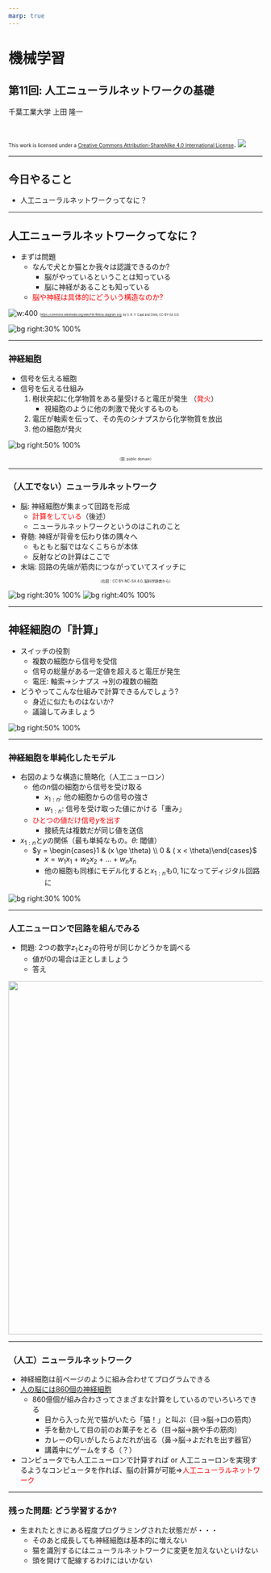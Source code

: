 ```yaml
---
marp: true
---
```


<!-- footer: "機械学習（と統計）第11回" -->

# 機械学習

## 第11回: 人工ニューラルネットワークの基礎

千葉工業大学 上田 隆一

<br />

<span style="font-size:70%">This work is licensed under a </span>[<span style="font-size:70%">Creative Commons Attribution-ShareAlike 4.0 International License</span>](https://creativecommons.org/licenses/by-sa/4.0/).
![](https://i.creativecommons.org/l/by-sa/4.0/88x31.png)

---

<!-- paginate: true -->

## 今日やること

- 人工ニューラルネットワークってなに？

---

## 人工ニューラルネットワークってなに？

- まずは問題
    - なんで犬とか猫とか我々は認識できるのか?
        - 脳がやっているということは知っている
        - 脳に神経があることも知っている
    - <span style="color:red">脳や神経は具体的にどういう構造なのか?</span>


![w:400](./figs/Retina-diagram.svg.png)<span style="font-size:40%">（https://commons.wikimedia.org/wiki/File:Retina-diagram.svg, by S. R. Y. Cajal and Chrkl, CC-BY-SA 3.0）</span>

![bg right:30% 100%](./figs/cat_and_dog.png)


---

### 神経細胞

- 信号を伝える細胞
- 信号を伝える仕組み
   1. 樹状突起に化学物質をある量受けると電圧が発生
   （<span style="color:red">発火</span>）
       - 視細胞のように他の刺激で発火するものも
   2. 電圧が軸索を伝って、その先のシナプスから化学物質を放出
   3. 他の細胞が発火

![bg right:50% 100%](./figs/neuron.png)


<center style="font-size:50%">（図: public domain）</center>

---

### （人工でない）ニューラルネットワーク

- 脳: 神経細胞が集まって回路を形成
    - <span style="color:red">計算をしている</span>（後述）
    - ニューラルネットワークというのはこれのこと
- 脊髄: 神経が背骨を伝わり体の隅々へ
    - もともと脳ではなくこちらが本体
    - 反射などの計算はここで
- 末端: 回路の先端が筋肉につながっていてスイッチに


<center style="font-size:50%">（右図：CC BY-NC-SA 4.0, 脳科学辞典から）</center>

![bg right:30% 100%](./figs/皮質局所神経回路_図1.png)
![bg right:40% 100%](./figs/皮質局所神経回路_図2.png)

---

## 神経細胞の「計算」

- スイッチの役割
    - 複数の細胞から信号を受信
    - 信号の総量がある一定値を超えると電圧が発生
    - 電圧: 軸索$\rightarrow$シナプス
    $\rightarrow$別の複数の細胞
- どうやってこんな仕組みで計算できるんでしょう?
    - 身近に似たものはないか?
    - 議論してみましょう

![bg right:50% 100%](./figs/neuron.png)


---

### 神経細胞を単純化したモデル

- 右図のような構造に簡略化（人工ニューロン）
    - 他の$n$個の細胞から信号を受け取る
        - $x_{1:n}$: 他の細胞からの信号の強さ
        - $w_{1:n}$: 信号を受け取った値にかける「重み」
    - <span style="color:red">ひとつの値だけ信号$y$を出す</span>
        - 接続先は複数だが同じ値を送信
- $x_{1:n}$と$y$の関係（最も単純なもの。$\theta$: 閾値）
    - $y = \begin{cases}1 & (x \ge \theta) \\ 0 & ( x < \theta)\end{cases}$ 
        - $x = w_1 x_1 + w_2 x_2 + \dots + w_n x_n$
        - 他の細胞も同様にモデル化すると$x_{1:n}$も$0, 1$になってディジタル回路に


![bg right:30% 100%](./figs/artificial_neuron.png)


---

### 人工ニューロンで回路を組んでみる

- 問題: 2つの数字$z_1$と$z_2$の符号が同じかどうかを調べる
    - 値が0の場合は正としましょう
    * 答え
<img width="700" src="./figs/first_neural_network.png" />

---

### （人工）ニューラルネットワーク

- 神経細胞は前ページのように組み合わせてプログラムできる
- [人の脳には860個の神経細胞](https://www.riken.jp/press/2018/20180326_1/index.html)
    - 860億個が組み合わさってさまざまな計算をしているのでいろいろできる
        - 目から入った光で猫がいたら「猫！」と叫ぶ（目→脳→口の筋肉）
        - 手を動かして目の前のお菓子をとる（目→脳→腕や手の筋肉）
        - カレーの匂いがしたらよだれが出る（鼻→脳→よだれを出す器官）
        - 講義中にゲームをする（？）
- コンピュータでも人工ニューロンで計算すれば or 人工ニューロンを実現するようなコンピュータを作れば、脳の計算が可能$\Longrightarrow$<span style="color:red">人工ニューラルネットワーク</span>

---

### 残った問題: どう学習するか?

- 生まれたときにある程度プログラミングされた状態だが・・・
    - そのあと成長しても神経細胞は基本的に増えない
    - 猫を識別するにはニューラルネットワークに変更を加えないといけない
    - 頭を開けて配線するわけにはいかない
